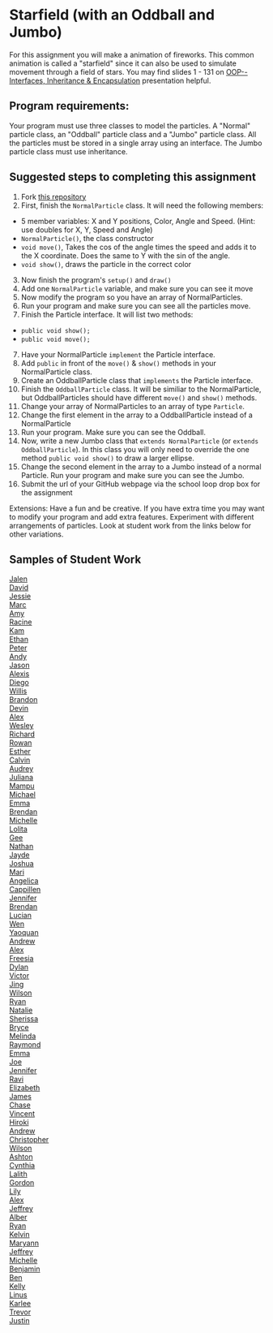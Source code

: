 Starfield (with an Oddball and Jumbo)
=========================
For this assignment you will make a animation of fireworks. This common animation is called a "starfield" since it can also be used to simulate movement through a field of stars. You may find slides 1 - 131 on <a href="https://docs.google.com/presentation/d/1Eldw10Y6tP7Ru6pjaCcZPhm5vxjnKjVrWLB8qT5IiF0/edit?usp=sharing">OOP--Interfaces, Inheritance & Encapsulation</a> presentation helpful.
 
Program requirements:
---------------------
Your program must use three classes to model the particles. A "Normal" particle class, an "Oddball" particle class and a "Jumbo" particle class. All the particles must be stored in a single array using an interface. The Jumbo particle class must use inheritance.

Suggested steps to completing this assignment
-----------------------------------
1. Fork [this repository](https://github.com/APCSLowell/Starfield)  
2. First, finish the `NormalParticle` class. It will need the following members:
  * 5 member variables: X and Y positions, Color, Angle and Speed. (Hint: use doubles for X, Y, Speed and Angle)
  * `NormalParticle()`, the class constructor
  * `void move()`, Takes the cos of the angle times the speed and adds it to the X coordinate. Does the same to Y with the sin of the angle.
  * `void show()`, draws the particle in the correct color
3. Now finish the program's `setup()` and `draw()`
4. Add one `NormalParticle` variable, and make sure you can see it move
5. Now modify the program so you have an array of NormalParticles.
6. Run your program and make sure you can see all the particles move.
6. Finish the Particle interface. It will list two methods:
  * `public void show();`
  * `public void move();`
7. Have your NormalParticle `implement` the Particle interface.
8. Add `public` in front of the `move()` & `show()` methods in your NormalParticle class.
9. Create an OddballParticle class that `implements` the Particle interface.
10. Finish the `OddballParticle` class. It will be similiar to the NormalParticle, but OddballParticles should have different `move()` and `show()` methods.
11. Change your array of NormalParticles to an array of type `Particle`.
12. Change the first element in the array to a OddballParticle instead of a NormalParticle
13. Run your program. Make sure you can see the Oddball.
13. Now, write a new Jumbo class that `extends NormalParticle` (or `extends OddballParticle`). In this class you will only need to override the one method `public void show()` to draw a larger ellipse. 
14. Change the second element in the array to a Jumbo instead of a normal Particle. Run your program and make sure you can see the Jumbo.
15. Submit the url of your GitHub webpage via the school loop drop box for the assignment   

Extensions: Have a fun and be creative. If you have extra time you may want to modify your program and add extra features. Experiment with different arrangements of particles. Look at student work from the links below for other variations.

Samples of Student Work
-----------------------
[Jalen](https://jalenng.github.io/Starfield/)   
[David](https://daamaya.github.io/Starfield/)   
[Jessie](https://jechen30.github.io/Starfield/)   
[Marc](https://alltheusernamesdontworkexceptmine.github.io/Starfield/)   
[Amy](https://aimysun.github.io/Starfield/)   
[Racine](https://ruixinsun.github.io/Starfield/)   
[Kam](https://katam8.github.io/Starfield/)   
[Ethan](https://ethantruong.github.io/Starfield/)   
[Peter](https://peterwu1205.github.io/Starfield/)   
[Andy](https://andyyao1.github.io/Starfield/)   
[Jason](https://everyusernameitrywentwrong-jason-ye.github.io/Starfield/)   
[Alexis](https://alexisapcs.github.io/Starfield/)   
[Diego](https://diegoleong.github.io/Starfield/)   
[Willis](https://willisli.github.io/Starfield/)   
[Brandon](https://btlsandwich.github.io/Starfield/)   
[Devin](https://dely4.github.io/Starfield/)   
[Alex](https://alngo1.github.io/Starfield/)   
[Wesley](https://wesleynhan.github.io/Starfield/)   
[Richard](https://riprivalov.github.io/Starfield/)   
[Rowan](https://rowanmckereghan.github.io/Starfield/)   
[Esther](https://estherchung83.github.io/Starfield/)   
[Calvin](https://callmecalvin808.github.io/Starfield/)   
[Audrey](https://chubbibunniomnomnom.github.io/Starfield/)   
[Juliana](https://solojuliana.github.io/Starfield/)   
[Mampu](https://koooolk.github.io/Starfield/)   
[Michael](https://psyduckjar.github.io/Starfield/)   
[Emma](https://emmab3.github.io/Starfield/)   
[Brendan](https://brchao.github.io/Starfield/)   
[Michelle](https://michellet1682.github.io/Starfield/)   
[Lolita](https://major-crimes.github.io/Starfield/)   
[Gee](https://trtran8.github.io/Starfield/)   
[Nathan](https://nathanw1510.github.io/Starfield/)   
[Jayde](https://jaydewong.github.io/Starfield/)   
[Joshua](https://jowong1.github.io/Starfield/)   
[Mari](https://mariwoodworth.github.io/Starfield/)   
[Angelica](https://anlam4.github.io/Starfield/)   
[Cappillen](https://apcscap.github.io/Starfield/)   
[Jennifer](https://jp4099.github.io/Starfield/)   
[Brendan](https://brleunga.github.io/Starfield/)   
[Lucian](https://lucianli.github.io/Starfield/)   
[Wen](https://wizardowolfini.github.io/Starfield/)   
[Yaoquan](https://yachen16.github.io/Starfield/)   
[Andrew](https://abootatoo.github.io/Starfield/)   
[Alex](https://norwegianwoods.github.io/Starfield/)   
[Freesia](https://freesiaf.github.io/Starfield/)   
[Dylan](https://dyhuynh.github.io/Starfield/)   
[Victor](https://victorchaan.github.io/Starfield/)   
[Jing](https://jili53.github.io/Starfield/)   
[Wilson](https://wlama.github.io/Starfield/)   
[Ryan](https://someguy13.github.io/Starfield/)   
[Natalie](https://nabunimovitz.github.io/Starfield/)   
[Sherissa](https://sherissago.github.io/Starfield/)   
[Bryce](https://brmao123.github.io/Starfield/)   
[Melinda](https://melindali255.github.io/Starfield/)  
[Raymond](https://mild1y.github.io/Starfield/)   
[Emma](https://emblenkinsop.github.io/Starfield/)   
[Joe](https://joehuang1108.github.io/Starfield/)   
[Jennifer](https://noougat.github.io/Starfield/)   
[Ravi](https://ravik0.github.io/Starfield/)   
[Elizabeth](https://elkirwan.github.io/Starfield/)   
[James](https://james168ma.github.io/Starfield/)   
[Chase](https://chaseabm.github.io/Starfield/)   
[Vincent](https://ss963213.github.io/Starfield/)   
[Hiroki](https://hirokimasudathaya.github.io/Starfield/)   
[Andrew](https://ansimasfusd.github.io/Starfield/)   
[Christopher](https://chrisc641.github.io/Starfield/)   
[Wilson](https://strawhatwilson.github.io/Starfield/)   
[Ashton](https://riseofthesaber.github.io/Starfield/)   
[Cynthia](https://cylee1.github.io/Starfield/)   
[Lalith](https://darkefox.github.io/Starfield/)   
[Gordon](https://milkteadailo.github.io/Starfield/)   
[Lily](https://oulilyapjava.github.io/Starfield/)   
[Alex](https://parkore9920.github.io/Starfield/)   
[Jeffrey](https://jechen27.github.io/Starfield/)   
[Alber](https://albertma222.github.io/Starfield/)   
[Ryan](https://rylee12.github.io/Starfield/)   
[Kelvin](https://chan34kelvin.github.io/Starfield/)   
[Maryann](https://mariann-lowellapcs.github.io/Starfield/)   
[Jeffrey](https://codingjeff.github.io/Starfield/)   
[Michelle](https://misyel.github.io/Starfield/)   
[Benjamin](https://belee3.github.io/Starfield/)   
[Ben](https://belee7.github.io/Starfield/)   
[Kelly](https://kellykelp.github.io/Starfield/)   
[Linus](https://linusng15.github.io/Starfield/)   
[Karlee](https://changkarlee.github.io/Starfield/)   
[Trevor](https://tlouie16.github.io/Starfield/)   
[Justin](https://jolucky.github.io/Starfield/)   

